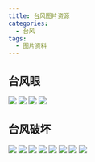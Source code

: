```yaml
---
title: 台风图片资源
categories:
  - 台风
tags:
  - 图片资料
---
```


## 台风眼
![](https://img.51miz.com/Photo/2017/05/17/03/P948617_dd4eb4b80323631f424e471d5bca21ca.jpg!/quality/90/unsharp/true/compress/true/format/webp/fh/630)
![](https://img.51miz.com/Photo/2017/05/07/01/P1166464_19c677638003dd4d93b64cb791ecab52.jpg!/quality/90/unsharp/true/compress/true/format/webp/fh/630)
![](https://img.51miz.com/Photo/2017/06/21/15/P450852_4113f107538adce25a39618b0a2bfa29.jpg!/quality/90/unsharp/true/compress/true/format/webp/fh/630)
![](https://img.51miz.com/Photo/2017/05/15/08/P1099767_6975cce048639cbb403292a29026e2f2.jpg!/quality/90/unsharp/true/compress/true/format/webp/fh/630)

## 台风破坏
![](https://img.51miz.com/Photo/2017/04/27/06/P924793_c883d21e271983268c30a3a9ea7f2c39.jpg!/quality/90/unsharp/true/compress/true/format/webp/fh/630)
![](https://img.51miz.com/Photo/2017/05/25/23/P805975_102540f30ccc3fc77b5a2fe2748c119b.jpg!/quality/90/unsharp/true/compress/true/format/webp/fh/630)
![](https://img.51miz.com/Photo/2017/06/25/23/P302784_4369a8ce3c8ee1f830c8b2a8dd466319.jpg!/quality/90/unsharp/true/compress/true/format/webp/fh/630)
![](https://img.51miz.com/Photo/2017/06/09/01/P359117_b9f276821b758c38302c9b604056aebd.jpg!/quality/90/unsharp/true/compress/true/format/webp/fh/630)
![](https://img.51miz.com/Photo/2017/05/23/24/P1186772_17291916e4819aefff48c533a720f1b4.jpg!/quality/90/unsharp/true/compress/true/format/webp/fh/630)
![](https://img.51miz.com/Photo/2017/05/07/23/P1014285_e93a7e2f15a78925760daf4c4f4808dc.jpg!/quality/90/unsharp/true/compress/true/format/webp/fh/630)
![](https://img.51miz.com/Photo/2017/06/26/22/P303941_c628f2f3226b86a90f557999edb79001.jpg!/quality/90/unsharp/true/compress/true/format/webp/fh/630)
![](https://img.51miz.com/Photo/2017/04/26/03/P693524_fdf51419f01b032b56f1149b457ff55b.jpg!/quality/90/unsharp/true/compress/true/format/webp/fh/630)